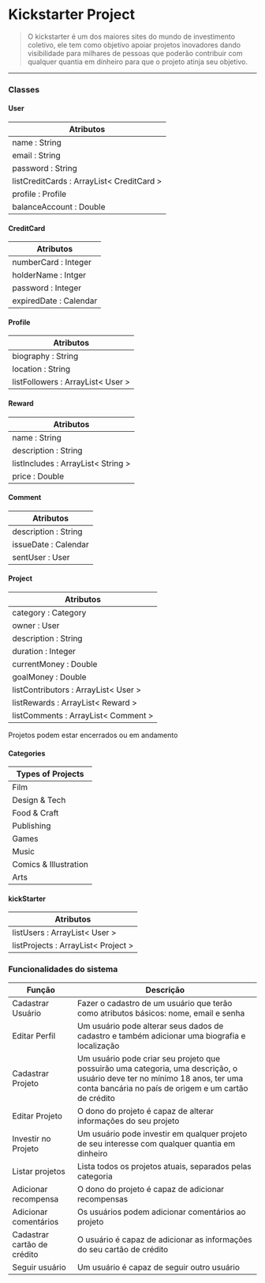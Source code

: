 # Kickstarter Project

> O kickstarter é um dos maiores sites do mundo de investimento coletivo, 
> ele tem como objetivo apoiar projetos inovadores dando visibilidade
> para milhares de pessoas que poderão contribuir com qualquer quantia
> em dinheiro para que o projeto atinja seu objetivo.
***

### Classes

#### User
| Atributos |
| ------ |
| name : String |
| email : String |
| password : String |
| listCreditCards : ArrayList< CreditCard > |
| profile : Profile |
| balanceAccount : Double |

#### CreditCard
| Atributos |
| ------ |
| numberCard : Integer |
| holderName : Intger |
| password : Integer |
| expiredDate : Calendar |

#### Profile
| Atributos |
| ------ |
| biography : String |
| location : String |
| listFollowers : ArrayList< User > |
  
#### Reward
| Atributos |
| ------ |
| name : String |
| description : String |
| listIncludes : ArrayList< String > |
| price : Double |
  
#### Comment
| Atributos |
| ------ |
| description : String |
| issueDate : Calendar |
| sentUser : User |

#### Project
| Atributos |
| ------ |
| category : Category |
| owner : User |
| description : String |
| duration : Integer |
| currentMoney : Double |
| goalMoney : Double |
| listContributors : ArrayList< User > |
| listRewards : ArrayList< Reward > |
| listComments : ArrayList< Comment > |

Projetos podem estar encerrados ou em andamento
  
#### Categories
| Types of Projects |
| ------ |
| Film |
| Design & Tech |
| Food & Craft |
| Publishing |
| Games |
| Music |
| Comics & Illustration |
| Arts |

#### kickStarter
| Atributos |
| ------ |
| listUsers : ArrayList< User > |
| listProjects : ArrayList< Project > |

### Funcionalidades do sistema

| Função | Descrição |
| ------ | ------ |
| Cadastrar Usuário | Fazer o cadastro de um usuário que terão como atributos básicos: nome, email e senha |
| Editar Perfil | Um usuário pode alterar seus dados de cadastro e também adicionar uma biografia e localização |
| Cadastrar Projeto | Um usuário pode criar seu projeto que possuirão uma categoria, uma descrição, o usuário deve ter no mínimo 18 anos, ter uma conta bancária no país de origem e um cartão de crédito |
| Editar Projeto | O dono do projeto é capaz de alterar informações do seu projeto |
| Investir no Projeto | Um usuário pode investir em qualquer projeto de seu interesse com qualquer quantia em dinheiro |
| Listar projetos | Lista todos os projetos atuais, separados pelas categoria |
| Adicionar recompensa | O dono do projeto é capaz de adicionar recompensas |
| Adicionar comentários | Os usuários podem adicionar comentários ao projeto |
| Cadastrar cartão de crédito | O usuário é capaz de adicionar as informações do seu cartão de crédito |
| Seguir usuário | Um usuário é capaz de seguir outro usuário |

